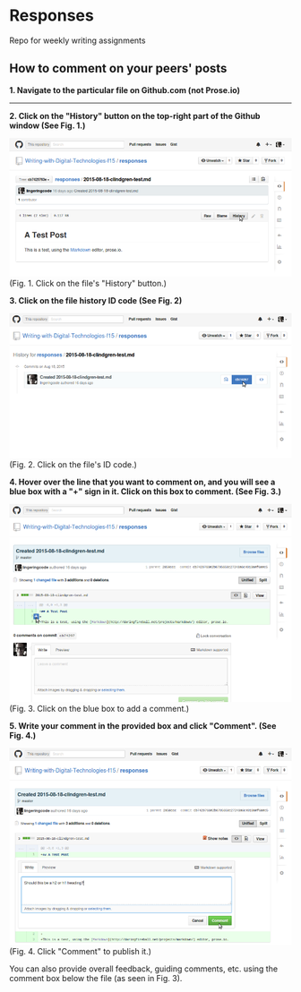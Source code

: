 # Responses
Repo for weekly writing assignments

## How to comment on your peers' posts

**1. Navigate to the particular file on Github.com (not Prose.io)**

<hr>

**2. Click on the "History" button on the top-right part of the Github window (See Fig. 1.)**

![Click file "History" button](/images/Selection_065.png)
(Fig. 1. Click on the file's "History" button.)

**3. Click on the file history ID code (See Fig. 2)**

![Click on the file's ID code.](/images/Selection_066.png)
(Fig. 2. Click on the file's ID code.)

**4. Hover over the line that you want to comment on, and you will see a blue box with a "+" sign in it. Click on this box to comment. (See Fig. 3.)**

![Click on the blue box to comment on that line.](/images/Selection_067.png)
(Fig. 3. Click on the blue box to add a comment.)

**5. Write your comment in the provided box and click "Comment". (See Fig. 4.)**

![Click "Comment" to publish it.](/images/Selection_068.png)
(Fig. 4. Click "Comment" to publish it.)

You can also provide overall feedback, guiding comments, etc. using the comment box below the file (as seen in Fig. 3).
